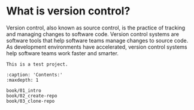 # What is version control?

Version control, also known as source control, is the practice of tracking and managing changes to software code. Version control systems are software tools that help software teams manage changes to source code. As development environments have accelerated, version control systems help software teams work faster and smarter.

```{warning}
This is a test project.
```

```{toctree}
:caption: 'Contents:'
:maxdepth: 1

book/01_intro
book/02_create-repo
book/03_clone-repo
```
